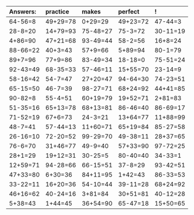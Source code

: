 | Answers: | practice | makes | perfect | ! |
| :--- | :--- | :--- | :--- | :--- |
| 64-56=8 | 49+29=78 | 0+29=29 | 49+23=72 | 47-44=3 | 
| 28-8=20 | 14+79=93 | 75-48=27 | 75-3=72 | 30-11=19 | 
| 4+86=90 | 47+21=68 | 93-49=44 | 58-2=56 | 16+8=24 | 
| 88-66=22 | 40+3=43 | 57+9=66 | 5+89=94 | 80-1=79 | 
| 89+7=96 | 77+9=86 | 83-49=34 | 18-18=0 | 75-51=24 | 
| 92-43=49 | 68-35=33 | 57-46=11 | 15+55=70 | 23-14=9 | 
| 58-16=42 | 54-7=47 | 27+20=47 | 94-64=30 | 74-23=51 | 
| 65-15=50 | 46-7=39 | 98-27=71 | 68+24=92 | 44+41=85 | 
| 90-82=8 | 55-4=51 | 60+19=79 | 19+52=71 | 2+81=83 | 
| 51-35=16 | 65+13=78 | 68+13=81 | 86-46=40 | 86-69=17 | 
| 71-52=19 | 67+6=73 | 24-3=21 | 13+64=77 | 11+88=99 | 
| 48-7=41 | 57-44=13 | 11+60=71 | 65+19=84 | 85-27=58 | 
| 26-16=10 | 72-20=52 | 99-29=70 | 49-38=11 | 28+37=65 | 
| 76-6=70 | 31+46=77 | 49-9=40 | 57+33=90 | 97-72=25 | 
| 28+1=29 | 19+12=31 | 30-25=5 | 80-40=40 | 34-33=1 | 
| 12+59=71 | 94-28=66 | 66-15=51 | 37-8=29 | 93-42=51 | 
| 47+33=80 | 6+30=36 | 84+11=95 | 1+42=43 | 86-33=53 | 
| 33-22=11 | 16+20=36 | 54-10=44 | 39-11=28 | 68+24=92 | 
| 46+16=62 | 40-24=16 | 3+81=84 | 30+51=81 | 40-12=28 | 
| 5+38=43 | 1+44=45 | 36+54=90 | 65-47=18 | 15+50=65 | 
